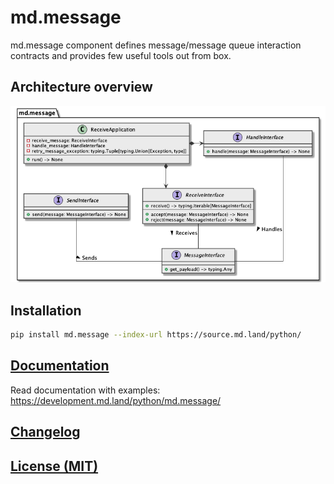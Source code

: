 # md.message

md.message component defines message/message queue interaction contracts and 
provides few useful tools out from box.

## Architecture overview

![Architecture overview](docs/_static/architecture.class-diagram.png)

## Installation

```sh
pip install md.message --index-url https://source.md.land/python/
```

## [Documentation](./docs/index.md)

Read documentation with examples: https://development.md.land/python/md.message/

## [Changelog](changelog.md)
## [License (MIT)](license.md)
